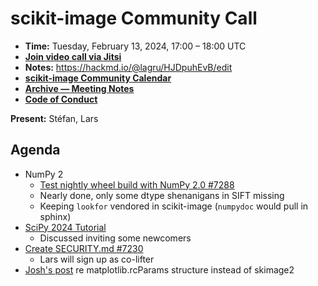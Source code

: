 # scikit-image Community Call

- **Time:** Tuesday, February 13, 2024, 17:00 – 18:00 UTC
- **[Join video call via Jitsi](https://meet.evolix.org/skimage-meeting)**
- **Notes:** https://hackmd.io/@lagru/HJDpuhEvB/edit
- **[scikit-image Community Calendar](https://scientific-python.org/calendars/skimage.ics)**
- **[Archive — Meeting Notes](https://github.com/scikit-image/meeting-notes)**
- **[Code of Conduct](https://scikit-image.org/docs/stable/conduct/code_of_conduct.html)**

**Present:** Stéfan, Lars

## Agenda

- NumPy 2
  - [Test nightly wheel build with NumPy 2.0 #7288](https://github.com/scikit-image/scikit-image/pull/7288)
  - Nearly done, only some dtype shenanigans in SIFT missing
  - Keeping `lookfor` vendored in scikit-image (`numpydoc` would pull in sphinx)
- [SciPy 2024 Tutorial](https://discuss.scientific-python.org/t/tutorial-at-scipy2024/969)
  - Discussed inviting some newcomers
- [Create SECURITY.md #7230](https://github.com/scikit-image/scikit-image/pull/7230)
  - Lars will sign up as co-lifter
- [Josh's post](https://discuss.scientific-python.org/t/possible-alternative-path-to-skimage2-adapt-the-matplotlib-rcparams-infrastructure/952/3) re matplotlib.rcParams structure instead of skimage2
